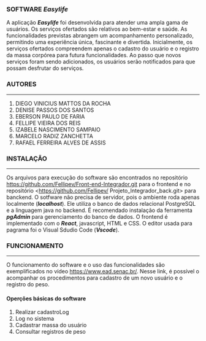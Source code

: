 
### SOFTWARE *Easylife* ###

A aplicação ***Easylife*** foi desenvolvida para atender uma ampla gama de usuários. Os serviços ofertados são relativos ao bem-estar e saúde. As funcionalidades previstas abrangem um acompanhamento personalizado, permitindo uma experiência única, fascinante e divertida. Inicialmente, os serviços ofertados compreendem apenas o cadastro do usuário e o registro da massa corpórea para futura funcionalidades. Ao passo que novos serviços foram sendo adicionados, os usuários serão notificados para que possam desfrutar do serviços.

### AUTORES ###
---
1. DIEGO VINICIUS MATTOS DA ROCHA
2. DENISE PASSOS DOS SANTOS
3. EBERSON PAULO DE FARIA
4. FELLIPE VIEIRA DOS REIS
5. IZABELE NASCIMENTO SAMPAIO
6. MARCELO RADIZ ZANCHETTA
7. RAFAEL FERREIRA ALVES DE ASSIS

### INSTALAÇÃO ###
---

Os arquivos para execução do software são encontrados no repositório <https://github.com/Fellipev/Front-end-Integrador.git> para o frontend e no repositório <https://github.com/Fellipev/ Projeto_Integrador_back.git> para banckend.
O sotfware não precisa de servidor, pois o ambiente roda apenas localmente (***localhost***). Ele utiliza o banco de dados relacional PostgreSQL e a linguagem java no backend. É recomendado instalação da ferramenta ***pgAdmin*** para gerenciamento do banco de dados. O frontend é implementado com o ***React***, javascript, HTML e CSS. O editor usada para pagrama foi o Visual Sdudio Code (***Vscode***).


### FUNCIONAMENTO ###
---

O funcionamento do software e o uso das funcionalidades são exemplificados no vídeo <https://www.ead.senac.br/>. Nesse link, é possível o  acompanhar os procedimentos para cadastro de um novo usuário e o registro do peso.

#### Operções básicas do software ####
1. Realizar cadastroLog 
2. Log no sistema
3. Cadastrar massa do usuário
4. Consultar registros de peso